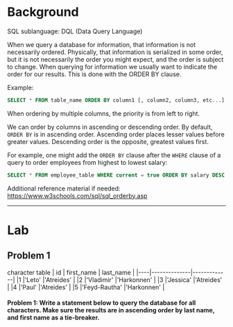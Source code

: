 # Background
SQL sublanguage: DQL (Data Query Language)

When we query a database for information, that information is not necessarily ordered. Physically,
that information is serialized in some order, but it is not necessarily the order you might expect, and the
order is subject to change. When querying for information we usually want to indicate the order for our results.
This is done with the ORDER BY clause.

Example:
```sql
SELECT * FROM table_name ORDER BY column1 [, column2, column3, etc...] [ASC|DESC]
```

When ordering by multiple columns, the priority is from left to right.

We can order by columns in ascending or descending order. By default, `ORDER BY` is in ascending order. Ascending
order places lesser values before greater values. Descending order is the opposite, greatest values first.

For example, one might add the `ORDER BY` clause after the `WHERE` clause of a query to order employees from highest to
lowest salary:
```sql
SELECT * FROM employee_table WHERE current = true ORDER BY salary DESC
```

Additional reference material if needed: https://www.w3schools.com/sql/sql_orderby.asp

- - - 

# Lab

## Problem 1
character table
| id |  first_name  |  last_name  |
|----|--------------|-------------|
|1   |'Leto'        |'Atreides'   |
|2   |'Vladimir'    |'Harkonnen'  |
|3   |'Jessica'     |'Atreides'   |
|4   |'Paul'        |'Atreides'   |
|5   |'Feyd-Rautha' |'Harkonnen'  |

#### Problem 1: Write a statement below to query the database for all characters. Make sure the results are in ascending order by last name, and first name as a tie-breaker.

